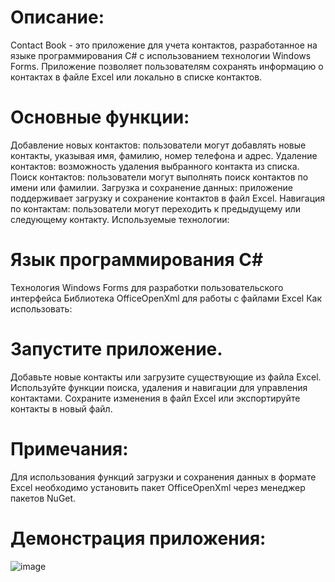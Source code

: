 # Описание:
Contact Book - это приложение для учета контактов, разработанное на языке программирования C# с использованием технологии Windows Forms. Приложение позволяет пользователям сохранять информацию о контактах в файле Excel или локально в списке контактов.

# Основные функции:
Добавление новых контактов: пользователи могут добавлять новые контакты, указывая имя, фамилию, номер телефона и адрес.
Удаление контактов: возможность удаления выбранного контакта из списка.
Поиск контактов: пользователи могут выполнять поиск контактов по имени или фамилии.
Загрузка и сохранение данных: приложение поддерживает загрузку и сохранение контактов в файл Excel.
Навигация по контактам: пользователи могут переходить к предыдущему или следующему контакту.
Используемые технологии:

# Язык программирования C#
Технология Windows Forms для разработки пользовательского интерфейса
Библиотека OfficeOpenXml для работы с файлами Excel
Как использовать:

# Запустите приложение.
Добавьте новые контакты или загрузите существующие из файла Excel.
Используйте функции поиска, удаления и навигации для управления контактами.
Сохраните изменения в файл Excel или экспортируйте контакты в новый файл.

# Примечания:
Для использования функций загрузки и сохранения данных в формате Excel необходимо установить пакет OfficeOpenXml через менеджер пакетов NuGet.

# Демонстрация приложения:
![image](https://github.com/OneVan4/Contact-Book/assets/113106342/f797fe2f-e242-4822-bf3f-0a3be4ef41ff)
